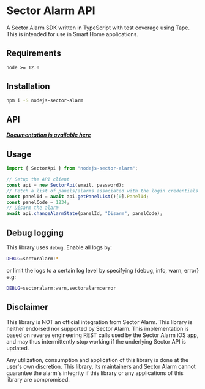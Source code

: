 # Sector Alarm API

A Sector Alarm SDK written in TypeScript with test coverage using Tape. This is intended for use in Smart Home applications.

## Requirements

`node >= 12.0`

## Installation

```bash
npm i -S nodejs-sector-alarm
```

## API

##### [Documentation is available here](https://jorgenkg.github.io/nodejs-sector-alarm/)

## Usage

```javascript
import { SectorApi } from "nodejs-sector-alarm";

// Setup the API client
const api = new SectorApi(email, password);
// Fetch a list of panels/alarms associated with the login credentials
const panelId = await api.getPanelList()[0].PanelId;
const panelCode = 1234;
// Disarm the alarm
await api.changeAlarmState(panelId, "Disarm", panelCode);
```

## Debug logging

This library uses `debug`. Enable all logs by:
```bash
DEBUG=sectoralarm:*
```
or limit the logs to a certain log level by specifying {debug, info, warn, error} e.g:
```bash
DEBUG=sectoralarm:warn,sectoralarm:error
```

## Disclaimer
This library is NOT an official integration from Sector Alarm. This library is neither endorsed nor supported by Sector Alarm. This implementation is based on reverse engineering REST calls used by the Sector Alarm iOS app, and may thus intermittently stop working if the underlying Sector API is updated.

Any utilization, consumption and application of this library is done at the user's own discretion. This library, its maintainers and Sector Alarm cannot guarantee the alarm's integrity if this library or any applications of this library are compromised.